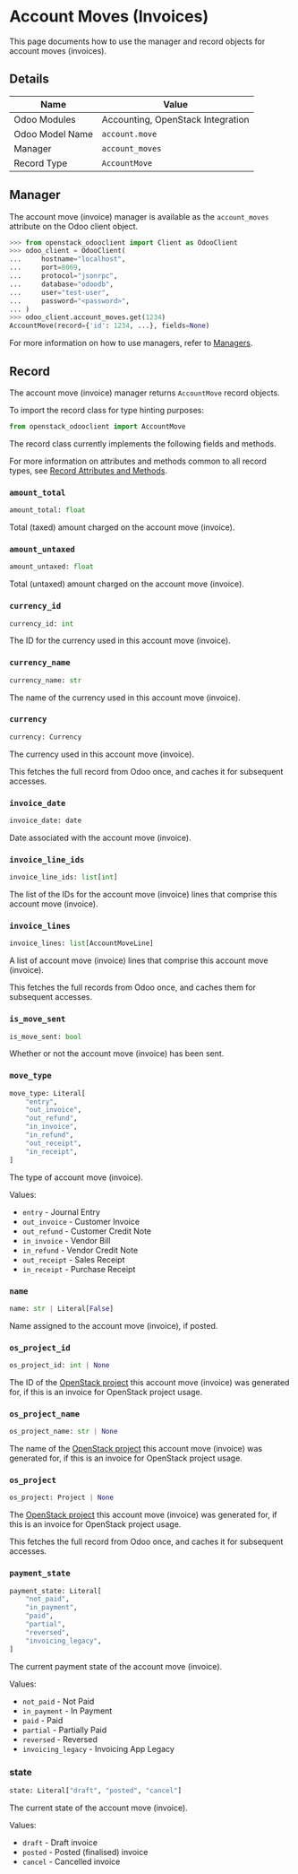 # Account Moves (Invoices)

This page documents how to use the manager and record objects
for account moves (invoices).

## Details

| Name            | Value                             |
|-----------------|-----------------------------------|
| Odoo Modules    | Accounting, OpenStack Integration |
| Odoo Model Name | `account.move`                    |
| Manager         | `account_moves`                   |
| Record Type     | `AccountMove`                     |

## Manager

The account move (invoice) manager is available as the `account_moves`
attribute on the Odoo client object.

```python
>>> from openstack_odooclient import Client as OdooClient
>>> odoo_client = OdooClient(
...     hostname="localhost",
...     port=8069,
...     protocol="jsonrpc",
...     database="odoodb",
...     user="test-user",
...     password="<password>",
... )
>>> odoo_client.account_moves.get(1234)
AccountMove(record={'id': 1234, ...}, fields=None)
```

For more information on how to use managers, refer to [Managers](index.md).

## Record

The account move (invoice) manager returns `AccountMove` record objects.

To import the record class for type hinting purposes:

```python
from openstack_odooclient import AccountMove
```

The record class currently implements the following fields and methods.

For more information on attributes and methods common to all record types,
see [Record Attributes and Methods](index.md#attributes-and-methods).

### `amount_total`

```python
amount_total: float
```

Total (taxed) amount charged on the account move (invoice).

### `amount_untaxed`

```python
amount_untaxed: float
```

Total (untaxed) amount charged on the account move (invoice).

### `currency_id`

```python
currency_id: int
```

The ID for the currency used in this account move (invoice).

### `currency_name`

```python
currency_name: str
```

The name of the currency used in this account move (invoice).

### `currency`

```python
currency: Currency
```

The currency used in this account move (invoice).

This fetches the full record from Odoo once,
and caches it for subsequent accesses.

### `invoice_date`

```python
invoice_date: date
```

Date associated with the account move (invoice).

### `invoice_line_ids`

```python
invoice_line_ids: list[int]
```

The list of the IDs for the account move (invoice) lines
that comprise this account move (invoice).

### `invoice_lines`

```python
invoice_lines: list[AccountMoveLine]
```

A list of account move (invoice) lines
that comprise this account move (invoice).

This fetches the full records from Odoo once,
and caches them for subsequent accesses.

### `is_move_sent`

```python
is_move_sent: bool
```

Whether or not the account move (invoice) has been sent.

### `move_type`

```python
move_type: Literal[
    "entry",
    "out_invoice",
    "out_refund",
    "in_invoice",
    "in_refund",
    "out_receipt",
    "in_receipt",
]
```

The type of account move (invoice).

Values:

* ``entry`` - Journal Entry
* ``out_invoice`` - Customer Invoice
* ``out_refund`` - Customer Credit Note
* ``in_invoice`` - Vendor Bill
* ``in_refund`` - Vendor Credit Note
* ``out_receipt`` - Sales Receipt
* ``in_receipt`` - Purchase Receipt

### `name`

```python
name: str | Literal[False]
```

Name assigned to the account move (invoice), if posted.

### `os_project_id`

```python
os_project_id: int | None
```

The ID of the [OpenStack project](project.md) this account move (invoice)
was generated for, if this is an invoice for OpenStack project usage.

### `os_project_name`

```python
os_project_name: str | None
```

The name of the [OpenStack project](project.md) this account move (invoice)
was generated for, if this is an invoice for OpenStack project usage.

### `os_project`

```python
os_project: Project | None
```

The [OpenStack project](project.md) this account move (invoice)
was generated for, if this is an invoice for OpenStack project usage.

This fetches the full record from Odoo once,
and caches it for subsequent accesses.

### `payment_state`

```python
payment_state: Literal[
    "not_paid",
    "in_payment",
    "paid",
    "partial",
    "reversed",
    "invoicing_legacy",
]
```

The current payment state of the account move (invoice).

Values:

* ``not_paid`` - Not Paid
* ``in_payment`` - In Payment
* ``paid`` - Paid
* ``partial`` - Partially Paid
* ``reversed`` - Reversed
* ``invoicing_legacy`` - Invoicing App Legacy

### state

```python
state: Literal["draft", "posted", "cancel"]
```

The current state of the account move (invoice).

Values:

* ``draft`` - Draft invoice
* ``posted`` - Posted (finalised) invoice
* ``cancel`` - Cancelled invoice
